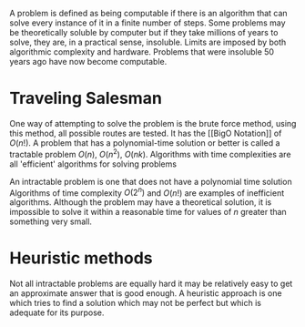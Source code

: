 A problem is defined as being computable if there is an algorithm that can solve every instance of it in a finite number of steps. Some problems may be theoretically soluble by computer but if they take millions of years to solve, they are, in a practical sense, insoluble. Limits are imposed by both algorithmic complexity and hardware. Problems that were insoluble 50 years ago have now become computable.

# Traveling Salesman
One way of attempting to solve the problem is the brute force method, using this method, all possible routes are tested. It has the [[BigO Notation]] of $O(n!)$. A problem that has a polynomial-time solution or better is called a tractable problem $O(n)$, $O(n^{2})$, $O(nk)$. Algorithms with time complexities are all 'efficient' algorithms for solving problems

An intractable problem is one that does not have a polynomial time solution Algorithms of time complexity $O(2^{n})$ and $O(n!)$ are examples of inefficient algorithms. Although the problem may have a theoretical solution, it is impossible to solve it within a reasonable time for values of $n$ greater than something very small.

# Heuristic methods 
Not all intractable problems are equally hard it may be relatively easy to get an approximate answer that is good enough. A heuristic approach is one which tries to find a solution which may not be perfect but which is adequate for its purpose.